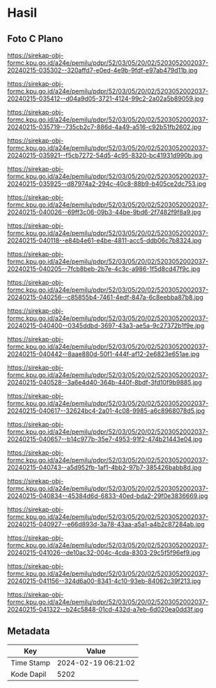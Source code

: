 # Hasil

## Foto C Plano

https://sirekap-obj-formc.kpu.go.id/a24e/pemilu/pdpr/52/03/05/20/02/5203052002037-20240215-035302--320affd7-e0ed-4e9b-9fdf-e97ab479d11b.jpg

https://sirekap-obj-formc.kpu.go.id/a24e/pemilu/pdpr/52/03/05/20/02/5203052002037-20240215-035412--d04a9d05-3721-4124-99c2-2a02a5b89059.jpg

https://sirekap-obj-formc.kpu.go.id/a24e/pemilu/pdpr/52/03/05/20/02/5203052002037-20240215-035719--735cb2c7-886d-4a49-a516-c92b51fb2602.jpg

https://sirekap-obj-formc.kpu.go.id/a24e/pemilu/pdpr/52/03/05/20/02/5203052002037-20240215-035921--f5cb7272-54d5-4c95-8320-bc41931d990b.jpg

https://sirekap-obj-formc.kpu.go.id/a24e/pemilu/pdpr/52/03/05/20/02/5203052002037-20240215-035925--d87974a2-294c-40c8-88b9-b405ce2dc753.jpg

https://sirekap-obj-formc.kpu.go.id/a24e/pemilu/pdpr/52/03/05/20/02/5203052002037-20240215-040026--69ff3c06-09b3-44be-9bd6-2f7482f9f8a9.jpg

https://sirekap-obj-formc.kpu.go.id/a24e/pemilu/pdpr/52/03/05/20/02/5203052002037-20240215-040118--e84b4e61-e4be-4811-acc5-ddb06c7b8324.jpg

https://sirekap-obj-formc.kpu.go.id/a24e/pemilu/pdpr/52/03/05/20/02/5203052002037-20240215-040205--7fcb8beb-2b7e-4c3c-a986-1f5d8cd47f9c.jpg

https://sirekap-obj-formc.kpu.go.id/a24e/pemilu/pdpr/52/03/05/20/02/5203052002037-20240215-040256--c85855b4-7461-4edf-847a-6c8eebba87b8.jpg

https://sirekap-obj-formc.kpu.go.id/a24e/pemilu/pdpr/52/03/05/20/02/5203052002037-20240215-040400--0345ddbd-3697-43a3-ae5a-9c27372b1f9e.jpg

https://sirekap-obj-formc.kpu.go.id/a24e/pemilu/pdpr/52/03/05/20/02/5203052002037-20240215-040442--8aae880d-50f1-444f-af12-2e6823e651ae.jpg

https://sirekap-obj-formc.kpu.go.id/a24e/pemilu/pdpr/52/03/05/20/02/5203052002037-20240215-040528--3a6e4d40-364b-440f-8bdf-3fd10f9b9885.jpg

https://sirekap-obj-formc.kpu.go.id/a24e/pemilu/pdpr/52/03/05/20/02/5203052002037-20240215-040617--32624bc4-2a01-4c08-9985-a6c8968078d5.jpg

https://sirekap-obj-formc.kpu.go.id/a24e/pemilu/pdpr/52/03/05/20/02/5203052002037-20240215-040657--b14c977b-35e7-4953-91f2-474b21443e04.jpg

https://sirekap-obj-formc.kpu.go.id/a24e/pemilu/pdpr/52/03/05/20/02/5203052002037-20240215-040743--a5d952fb-1af1-4bb2-97b7-385426babb8d.jpg

https://sirekap-obj-formc.kpu.go.id/a24e/pemilu/pdpr/52/03/05/20/02/5203052002037-20240215-040834--45384d6d-6833-40ed-bda2-29f0e3836669.jpg

https://sirekap-obj-formc.kpu.go.id/a24e/pemilu/pdpr/52/03/05/20/02/5203052002037-20240215-040927--e66d893d-3a78-43aa-a5a1-a4b2c87284ab.jpg

https://sirekap-obj-formc.kpu.go.id/a24e/pemilu/pdpr/52/03/05/20/02/5203052002037-20240215-041026--de10ac32-004c-4cda-8303-29c5f5f96ef9.jpg

https://sirekap-obj-formc.kpu.go.id/a24e/pemilu/pdpr/52/03/05/20/02/5203052002037-20240215-041156--324d6a00-8341-4c10-93eb-84062c39f213.jpg

https://sirekap-obj-formc.kpu.go.id/a24e/pemilu/pdpr/52/03/05/20/02/5203052002037-20240215-041322--b24c5848-01cd-432d-a7eb-6d020ea0dd3f.jpg


## Metadata

| Key        | Value               |
| ---------- | ------------------- |
| Time Stamp | 2024-02-19 06:21:02 |
| Kode Dapil | 5202                |



